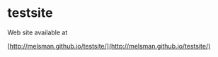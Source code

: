 testsite
========

Web site available at 

  [http://melsman.github.io/testsite/](http://melsman.github.io/testsite/)

